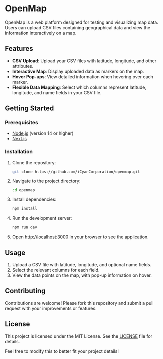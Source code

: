 # OpenMap

OpenMap is a web platform designed for testing and visualizing map data. Users can upload CSV files containing geographical data and view the information interactively on a map.

## Features

- **CSV Upload**: Upload your CSV files with latitude, longitude, and other attributes.
- **Interactive Map**: Display uploaded data as markers on the map.
- **Hover Pop-ups**: View detailed information when hovering over each marker.
- **Flexible Data Mapping**: Select which columns represent latitude, longitude, and name fields in your CSV file.

## Getting Started

### Prerequisites

- [Node.js](https://nodejs.org/) (version 14 or higher)
- [Next.js](https://nextjs.org/)

### Installation

1. Clone the repository:
   ```bash
   git clone https://github.com/iCyanCorporation/openmap.git
   ```
2. Navigate to the project directory:
   ```bash
   cd openmap
   ```
3. Install dependencies:
   ```bash
   npm install
   ```
4. Run the development server:
   ```bash
   npm run dev
   ```
5. Open [http://localhost:3000](http://localhost:3000) in your browser to see the application.

## Usage

1. Upload a CSV file with latitude, longitude, and optional name fields.
2. Select the relevant columns for each field.
3. View the data points on the map, with pop-up information on hover.

## Contributing

Contributions are welcome! Please fork this repository and submit a pull request with your improvements or features.

## License

This project is licensed under the MIT License. See the [LICENSE](LICENSE) file for details.

Feel free to modify this to better fit your project details!
